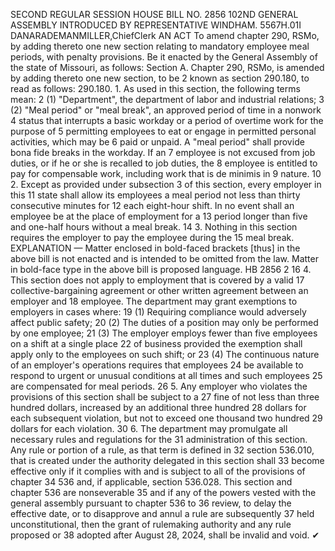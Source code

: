 SECOND REGULAR SESSION
HOUSE BILL NO. 2856
102ND GENERAL ASSEMBLY
INTRODUCED BY REPRESENTATIVE WINDHAM.
5567H.01I DANARADEMANMILLER,ChiefClerk
AN ACT
To amend chapter 290, RSMo, by adding thereto one new section relating to mandatory
employee meal periods, with penalty provisions.
Be it enacted by the General Assembly of the state of Missouri, as follows:
Section A. Chapter 290, RSMo, is amended by adding thereto one new section, to be
2 known as section 290.180, to read as follows:
290.180. 1. As used in this section, the following terms mean:
2 (1) "Department", the department of labor and industrial relations;
3 (2) "Meal period" or "meal break", an approved period of time in a nonwork
4 status that interrupts a basic workday or a period of overtime work for the purpose of
5 permitting employees to eat or engage in permitted personal activities, which may be
6 paid or unpaid. A "meal period" shall provide bona fide breaks in the workday. If an
7 employee is not excused from job duties, or if he or she is recalled to job duties, the
8 employee is entitled to pay for compensable work, including work that is de minimis in
9 nature.
10 2. Except as provided under subsection 3 of this section, every employer in this
11 state shall allow its employees a meal period not less than thirty consecutive minutes for
12 each eight-hour shift. In no event shall an employee be at the place of employment for a
13 period longer than five and one-half hours without a meal break.
14 3. Nothing in this section requires the employer to pay the employee during the
15 meal break.
EXPLANATION — Matter enclosed in bold-faced brackets [thus] in the above bill is not enacted and is
intended to be omitted from the law. Matter in bold-face type in the above bill is proposed language.
HB 2856 2
16 4. This section does not apply to employment that is covered by a valid
17 collective-bargaining agreement or other written agreement between an employer and
18 employee. The department may grant exemptions to employers in cases where:
19 (1) Requiring compliance would adversely affect public safety;
20 (2) The duties of a position may only be performed by one employee;
21 (3) The employer employs fewer than five employees on a shift at a single place
22 of business provided the exemption shall apply only to the employees on such shift; or
23 (4) The continuous nature of an employer's operations requires that employees
24 be available to respond to urgent or unusual conditions at all times and such employees
25 are compensated for meal periods.
26 5. Any employer who violates the provisions of this section shall be subject to a
27 fine of not less than three hundred dollars, increased by an additional three hundred
28 dollars for each subsequent violation, but not to exceed one thousand two hundred
29 dollars for each violation.
30 6. The department may promulgate all necessary rules and regulations for the
31 administration of this section. Any rule or portion of a rule, as that term is defined in
32 section 536.010, that is created under the authority delegated in this section shall
33 become effective only if it complies with and is subject to all of the provisions of chapter
34 536 and, if applicable, section 536.028. This section and chapter 536 are nonseverable
35 and if any of the powers vested with the general assembly pursuant to chapter 536 to
36 review, to delay the effective date, or to disapprove and annul a rule are subsequently
37 held unconstitutional, then the grant of rulemaking authority and any rule proposed or
38 adopted after August 28, 2024, shall be invalid and void.
✔